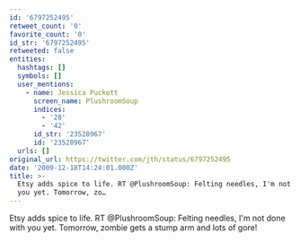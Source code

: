 ```yaml
---
id: '6797252495'
retweet_count: '0'
favorite_count: '0'
id_str: '6797252495'
retweeted: false
entities:
  hashtags: []
  symbols: []
  user_mentions:
    - name: Jessica Puckett
      screen_name: PlushroomSoup
      indices:
        - '28'
        - '42'
      id_str: '23528967'
      id: '23528967'
  urls: []
original_url: https://twitter.com/jth/status/6797252495
date: '2009-12-18T14:24:01.000Z'
title: >-
  Etsy adds spice to life. RT @PlushroomSoup: Felting needles, I'm not done with
  you yet. Tomorrow, zo…
---
```


Etsy adds spice to life. RT @PlushroomSoup: Felting needles, I'm not done with you yet. Tomorrow, zombie gets a stump arm and lots of gore!